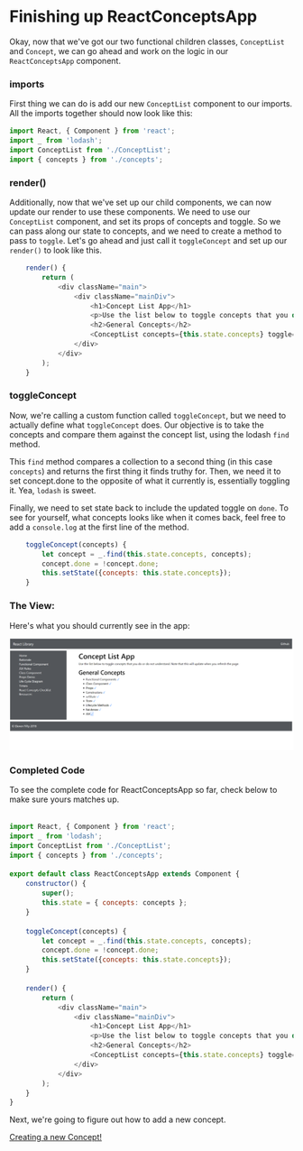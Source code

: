 # Finishing up ReactConceptsApp

Okay, now that we've got our two functional children classes, `ConceptList` and `Concept`, we can go ahead and work on the logic in our `ReactConceptsApp` component.

### imports
First thing we can do is add our new `ConceptList` component to our imports. All the imports together should now look like this:

```js
import React, { Component } from 'react';
import _ from 'lodash';
import ConceptList from './ConceptList';
import { concepts } from './concepts';
```

### render()
Additionally, now that we've set up our child components, we can now update our render to use these components. We need to use our `ConceptList` component, and set its props of concepts and toggle. So we can pass along our state to concepts, and we need to create a method to pass to `toggle`. Let's go ahead and just call it `toggleConcept` and set up our `render()` to look like this.

```js
    render() {
        return (
            <div className="main">
                <div className="mainDiv">
                    <h1>Concept List App</h1>
                    <p>Use the list below to toggle concepts that you do or do not understand. Note that this will update when you refresh the page.</p>
                    <h2>General Concepts</h2>
                    <ConceptList concepts={this.state.concepts} toggle={this.toggleConcept.bind(this)} />
                </div>
            </div>
        );
    }
```

### toggleConcept
Now, we're calling a custom function called `toggleConcept`, but we need to actually define what `toggleConcept` does. Our objective is to take the concepts and compare them against the concept list, using the lodash `find` method. 

This `find` method compares a collection to a second thing (in this case `concepts`) and returns the first thing it finds truthy for. Then, we need it to set concept.done to the opposite of what it currently is, essentially toggling it. Yea, `lodash` is sweet.

Finally, we need to set state back to include the updated toggle on `done`. To see for yourself, what concepts looks like when it comes back, feel free to add a `console.log` at the first line of the method. 

```js
    toggleConcept(concepts) {
        let concept = _.find(this.state.concepts, concepts);
        concept.done = !concept.done;
        this.setState({concepts: this.state.concepts});
    }
```

### The View:
Here's what you should currently see in the app:


![Concept List](../../assets/8.2.3_concept-list.PNG)

### Completed Code
To see the complete code for ReactConceptsApp so far, check below to make sure yours matches up.

```js

import React, { Component } from 'react';
import _ from 'lodash';
import ConceptList from './ConceptList';
import { concepts } from './concepts';

export default class ReactConceptsApp extends Component {
    constructor() {
        super(); 
        this.state = { concepts: concepts };
    }
    
    toggleConcept(concepts) {
        let concept = _.find(this.state.concepts, concepts);
        concept.done = !concept.done;
        this.setState({concepts: this.state.concepts});
    }
    
    render() {
        return (
            <div className="main">
                <div className="mainDiv">
                    <h1>Concept List App</h1>
                    <p>Use the list below to toggle concepts that you do or do not understand. Note that this will update when you refresh the page.</p>
                    <h2>General Concepts</h2>
                    <ConceptList concepts={this.state.concepts} toggle={this.toggleConcept.bind(this)} />
                </div>
            </div>
        );
    }
}
```

Next, we're going to figure out how to add a new concept.

[Creating a new Concept!](2.4-concept-list.md)
